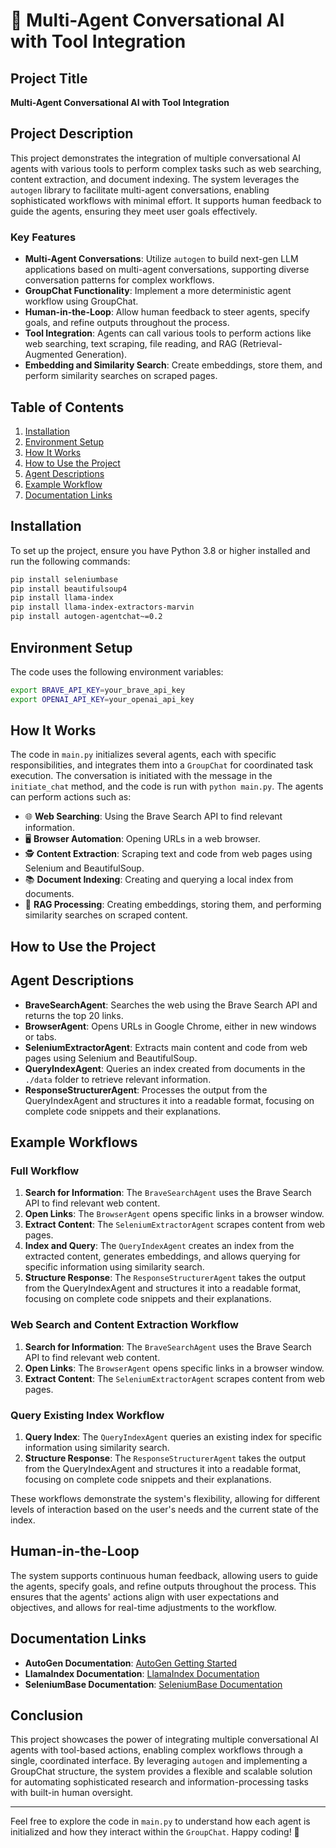 # 🤖 Multi-Agent Conversational AI with Tool Integration

## Project Title
**Multi-Agent Conversational AI with Tool Integration**

## Project Description
This project demonstrates the integration of multiple conversational AI agents with various tools to perform complex tasks such as web searching, content extraction, and document indexing. The system leverages the `autogen` library to facilitate multi-agent conversations, enabling sophisticated workflows with minimal effort. It supports human feedback to guide the agents, ensuring they meet user goals effectively.

### Key Features
- **Multi-Agent Conversations**: Utilize `autogen` to build next-gen LLM applications based on multi-agent conversations, supporting diverse conversation patterns for complex workflows.
- **GroupChat Functionality**: Implement a more deterministic agent workflow using GroupChat.
- **Human-in-the-Loop**: Allow human feedback to steer agents, specify goals, and refine outputs throughout the process.
- **Tool Integration**: Agents can call various tools to perform actions like web searching, text scraping, file reading, and RAG (Retrieval-Augmented Generation).
- **Embedding and Similarity Search**: Create embeddings, store them, and perform similarity searches on scraped pages.

## Table of Contents
1. [Installation](#installation)
2. [Environment Setup](#environment-setup)
3. [How It Works](#how-it-works)
4. [How to Use the Project](#how-to-use-the-project)
5. [Agent Descriptions](#agent-descriptions)
6. [Example Workflow](#example-workflow)
7. [Documentation Links](#documentation-links)

## Installation
To set up the project, ensure you have Python 3.8 or higher installed and run the following commands:

```bash
pip install seleniumbase
pip install beautifulsoup4
pip install llama-index
pip install llama-index-extractors-marvin
pip install autogen-agentchat~=0.2
```

## Environment Setup
The code uses the following environment variables:
```bash
export BRAVE_API_KEY=your_brave_api_key
export OPENAI_API_KEY=your_openai_api_key
```

## How It Works
The code in `main.py` initializes several agents, each with specific responsibilities, and integrates them into a `GroupChat` for coordinated task execution. The conversation is initiated with the message in the `initiate_chat` method, and the code is run with `python main.py`. The agents can perform actions such as:

- 🌐 **Web Searching**: Using the Brave Search API to find relevant information.
- 🖥️ **Browser Automation**: Opening URLs in a web browser.
- 🕵️ **Content Extraction**: Scraping text and code from web pages using Selenium and BeautifulSoup.
- 📚 **Document Indexing**: Creating and querying a local index from documents.
- 🧠 **RAG Processing**: Creating embeddings, storing them, and performing similarity searches on scraped content.

## How to Use the Project

## Agent Descriptions
- **BraveSearchAgent**: Searches the web using the Brave Search API and returns the top 20 links.
- **BrowserAgent**: Opens URLs in Google Chrome, either in new windows or tabs.
- **SeleniumExtractorAgent**: Extracts main content and code from web pages using Selenium and BeautifulSoup.
- **QueryIndexAgent**: Queries an index created from documents in the `./data` folder to retrieve relevant information.
- **ResponseStructurerAgent**: Processes the output from the QueryIndexAgent and structures it into a readable format, focusing on complete code snippets and their explanations.

## Example Workflows

### Full Workflow
1. **Search for Information**: The `BraveSearchAgent` uses the Brave Search API to find relevant web content.
2. **Open Links**: The `BrowserAgent` opens specific links in a browser window.
3. **Extract Content**: The `SeleniumExtractorAgent` scrapes content from web pages.
4. **Index and Query**: The `QueryIndexAgent` creates an index from the extracted content, generates embeddings, and allows querying for specific information using similarity search.
5. **Structure Response**: The `ResponseStructurerAgent` takes the output from the QueryIndexAgent and structures it into a readable format, focusing on complete code snippets and their explanations.

### Web Search and Content Extraction Workflow
1. **Search for Information**: The `BraveSearchAgent` uses the Brave Search API to find relevant web content.
2. **Open Links**: The `BrowserAgent` opens specific links in a browser window.
3. **Extract Content**: The `SeleniumExtractorAgent` scrapes content from web pages.

### Query Existing Index Workflow
1. **Query Index**: The `QueryIndexAgent` queries an existing index for specific information using similarity search.
2. **Structure Response**: The `ResponseStructurerAgent` takes the output from the QueryIndexAgent and structures it into a readable format, focusing on complete code snippets and their explanations.

These workflows demonstrate the system's flexibility, allowing for different levels of interaction based on the user's needs and the current state of the index.


## Human-in-the-Loop
The system supports continuous human feedback, allowing users to guide the agents, specify goals, and refine outputs throughout the process. This ensures that the agents' actions align with user expectations and objectives, and allows for real-time adjustments to the workflow.

## Documentation Links
- **AutoGen Documentation**: [AutoGen Getting Started](https://microsoft.github.io/autogen/0.2/docs/Getting-Started)
- **LlamaIndex Documentation**: [LlamaIndex Documentation](https://docs.llamaindex.ai/en/stable/)
- **SeleniumBase Documentation**: [SeleniumBase Documentation](https://seleniumbase.io/)

## Conclusion
This project showcases the power of integrating multiple conversational AI agents with tool-based actions, enabling complex workflows through a single, coordinated interface. By leveraging `autogen` and implementing a GroupChat structure, the system provides a flexible and scalable solution for automating sophisticated research and information-processing tasks with built-in human oversight.

---

Feel free to explore the code in `main.py` to understand how each agent is initialized and how they interact within the `GroupChat`. Happy coding! 🚀
